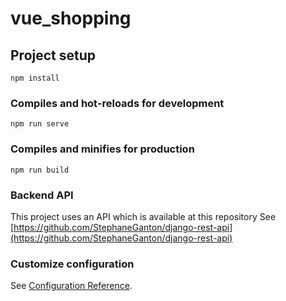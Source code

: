 # vue_shopping

## Project setup
```
npm install
```

### Compiles and hot-reloads for development
```
npm run serve
```

### Compiles and minifies for production
```
npm run build
```
### Backend API

This project uses an API which is available at this repository 
See [https://github.com/StephaneGanton/django-rest-api](https://github.com/StephaneGanton/django-rest-api)

### Customize configuration
See [Configuration Reference](https://cli.vuejs.org/config/).
